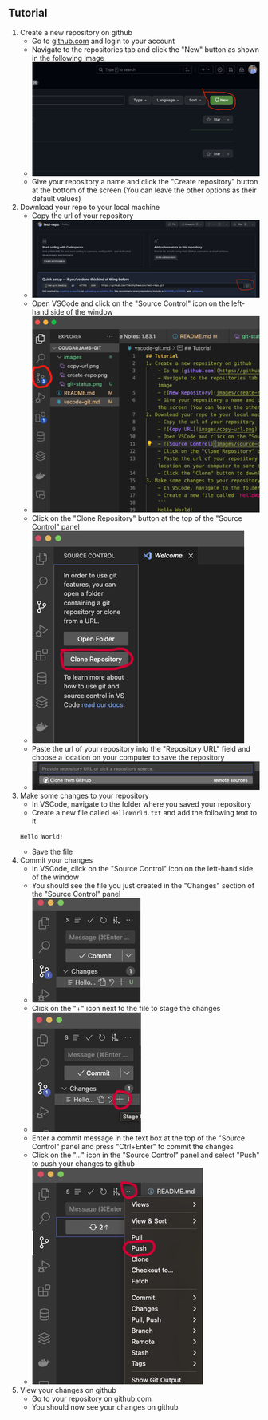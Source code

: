 ## Tutorial
1. Create a new repository on github
    - Go to [github.com](https://github.com/) and login to your account
    - Navigate to the repositories tab and click the "New" button as shown in the following image
    - ![New Repository](images/create-repo.png)
    - Give your repository a name and click the "Create repository" button at the bottom of the screen (You can leave the other options as their default values)
2. Download your repo to your local machine
    - Copy the url of your repository
    - ![Copy URL](images/copy-url.png)
    - Open VSCode and click on the "Source Control" icon on the left-hand side of the window
    - ![Source Control](images/source-control.png)
    - Click on the "Clone Repository" button at the top of the "Source Control" panel
    - ![Clone Repository](images/clone-repo.png)
    - Paste the url of your repository into the "Repository URL" field and choose a location on your computer to save the repository
    - ![Paste URL](images/paste-url.png)
3. Make some changes to your repository
    - In VSCode, navigate to the folder where you saved your repository
    - Create a new file called `HelloWorld.txt` and add the following text to it
    ```
    Hello World!
    ```
    - Save the file
4. Commit your changes
    - In VSCode, click on the "Source Control" icon on the left-hand side of the window
    - You should see the file you just created in the "Changes" section of the "Source Control" panel
    - ![New File](images/new-file.png)
    - Click on the "+" icon next to the file to stage the changes
    - ![Stage Changes](images/stage-changes.png)
    - Enter a commit message in the text box at the top of the "Source Control" panel and press "Ctrl+Enter" to commit the changes
    - Click on the "..." icon in the "Source Control" panel and select "Push" to push your changes to github
    - ![Push Changes](images/push-changes.png)
5. View your changes on github
    - Go to your repository on github.com
    - You should now see your changes on github

